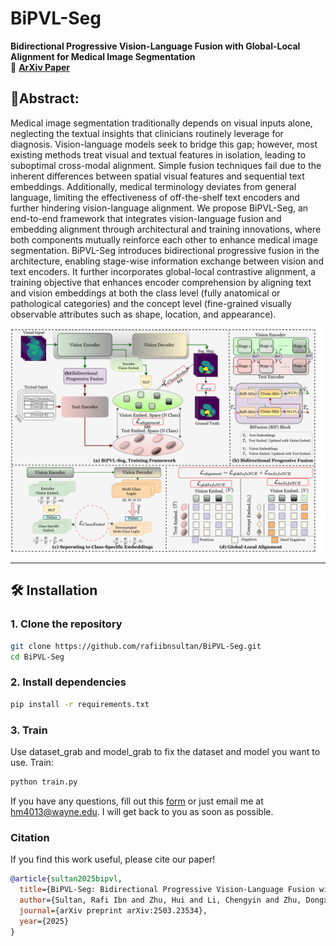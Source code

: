 # **BiPVL-Seg**
**Bidirectional Progressive Vision-Language Fusion with Global-Local Alignment for Medical Image Segmentation**  
🔗 **[ArXiv Paper](https://arxiv.org/abs/2503.23534)** 

## 📌Abstract:
<p>
Medical image segmentation traditionally depends on visual inputs alone, neglecting the textual insights that clinicians routinely leverage for diagnosis. Vision-language models seek to bridge this gap; however, most existing methods treat visual and textual features in isolation, leading to suboptimal cross-modal alignment. Simple fusion techniques fail due to the inherent differences between spatial visual features and sequential text embeddings. Additionally, medical terminology deviates from general language, limiting the effectiveness of off-the-shelf text encoders and further hindering vision-language alignment. We propose BiPVL-Seg, an end-to-end framework that integrates vision-language fusion and embedding alignment through architectural and training innovations, where both components mutually reinforce each other to enhance medical image segmentation. BiPVL-Seg introduces bidirectional progressive fusion in the architecture, enabling stage-wise information exchange between vision and text encoders. It further incorporates global-local contrastive alignment, a training objective that enhances encoder comprehension by aligning text and vision embeddings at both the class level (fully anatomical or pathological categories) and the concept level (fine-grained visually observable attributes such as shape, location, and appearance).
</p>

<img src="bipvl_seg.png" alt="bipvl_seg">

---

## **🛠️ Installation**
### **1. Clone the repository**
```bash
git clone https://github.com/rafiibnsultan/BiPVL-Seg.git
cd BiPVL-Seg
```
### **2. Install dependencies**
```bash
pip install -r requirements.txt
```
### **3. Train**
Use dataset_grab and model_grab to fix the dataset and model you want to use.
Train:
```bash
python train.py

```

If you have any questions, fill out this [form](https://forms.gle/n9WAN5QqP5DesH3j7)  or just email me at hm4013@wayne.edu. I will get back to you as soon as possible.

### **Citation**

If you find this work useful, please cite our paper!

```bibtex
@article{sultan2025bipvl,
  title={BiPVL-Seg: Bidirectional Progressive Vision-Language Fusion with Global-Local Alignment for Medical Image Segmentation},
  author={Sultan, Rafi Ibn and Zhu, Hui and Li, Chengyin and Zhu, Dongxiao},
  journal={arXiv preprint arXiv:2503.23534},
  year={2025}
}


